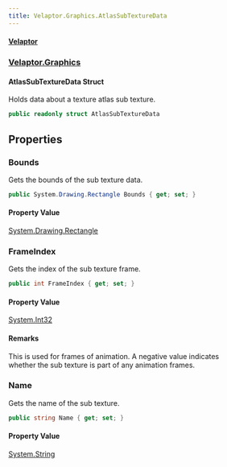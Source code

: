 ```yaml
---
title: Velaptor.Graphics.AtlasSubTextureData
---
```


#### [Velaptor](Namespaces.md 'Velaptor Namespaces')
### [Velaptor.Graphics](Velaptor.Graphics.md 'Velaptor.Graphics')

#### AtlasSubTextureData Struct

Holds data about a texture atlas sub texture.

```csharp
public readonly struct AtlasSubTextureData
```
## Properties

<a name='Velaptor.Graphics.AtlasSubTextureData.Bounds'></a>

### Bounds 

Gets the bounds of the sub texture data.

```csharp
public System.Drawing.Rectangle Bounds { get; set; }
```

#### Property Value
[System.Drawing.Rectangle](https://docs.microsoft.com/en-us/dotnet/api/System.Drawing.Rectangle 'System.Drawing.Rectangle')

<a name='Velaptor.Graphics.AtlasSubTextureData.FrameIndex'></a>

### FrameIndex 

Gets the index of the sub texture frame.

```csharp
public int FrameIndex { get; set; }
```

#### Property Value
[System.Int32](https://docs.microsoft.com/en-us/dotnet/api/System.Int32 'System.Int32')

#### Remarks
This is used for frames of animation.  A negative value indicates  
whether the sub texture is part of any animation frames.

<a name='Velaptor.Graphics.AtlasSubTextureData.Name'></a>

### Name 

Gets the name of the sub texture.

```csharp
public string Name { get; set; }
```

#### Property Value
[System.String](https://docs.microsoft.com/en-us/dotnet/api/System.String 'System.String')
